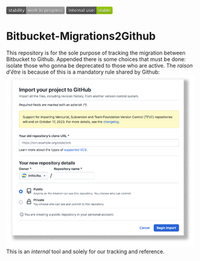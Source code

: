 ![stability-work_in_progress](images/stability-work_in_progress.png)
![internalise-green](images/internal_use_Stable.png)
# Bitbucket-Migrations2Github
This repository is for the sole purpose of tracking the migration between Bitbucket to Github. Appended there is some choices that must be done: isolate those who gonna be deprecated to those who are active.
The _raison d'être_ is because of this is a mandatory rule shared by Github:
![mandatory-rule](images/mandatory.png) 
This is an _internal_ tool and solely for our tracking and reference.